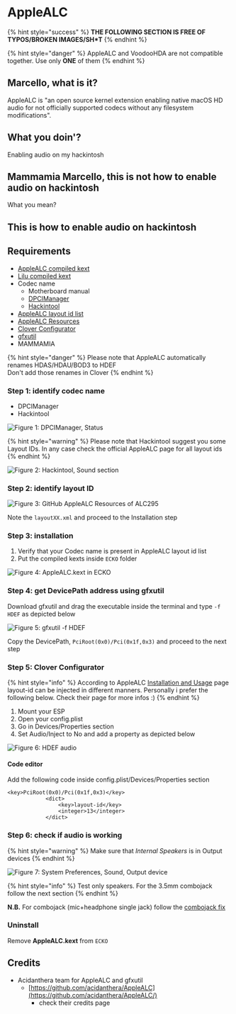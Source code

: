 # AppleALC

{% hint style="success" %}
**THE FOLLOWING SECTION IS FREE OF TYPOS/BROKEN IMAGES/SH\*T**
{% endhint %}

{% hint style="danger" %}
AppleALC and VoodooHDA are not compatible together. Use only **ONE** of them
{% endhint %}

## Marcello, what is it?

AppleALC is "an open source kernel extension enabling native macOS HD audio for not officially supported codecs without any filesystem modifications".

## What you doin'?

Enabling audio on my hackintosh

## Mammamia Marcello, this is not how to enable audio on hackintosh

What you mean?

## This is how to enable audio on hackintosh

## Requirements

* [AppleALC compiled kext](https://github.com/acidanthera/AppleALC/releases)
* [Lilu compiled kext](https://github.com/acidanthera/Lilu/releases)
* Codec name
  * Motherboard manual
  * [DPCIManager](https://github.com/MuntashirAkon/DPCIManager/releases)
  * [Hackintool](http://headsoft.com.au/download/mac/Hackintool.zip)
* [AppleALC layout id list](https://github.com/acidanthera/AppleALC/wiki/Supported-codecs)
* [AppleALC Resources](https://github.com/acidanthera/AppleALC/tree/master/Resources)
* [Clover Configurator](https://mackie100projects.altervista.org/download-clover-configurator/)
* [gfxutil](https://github.com/acidanthera/gfxutil/releases/latest)
* MAMMAMIA

{% hint style="danger" %}
Please note that AppleALC automatically renames HDAS/HDAU/BOD3 to HDEF  
Don't add those renames in Clover
{% endhint %}

### Step 1: identify codec name

* DPCIManager
* Hackintool

![Figure 1: DPCIManager, Status](https://github.com/dreamwhite/mammamia-marcello-vanilla-guides/tree/3e094b2a4c55a47687b1dc786680ba5f3a2a1494/.gitbook/assets/1_dpcimanager_status%20%281%29.png)

{% hint style="warning" %}
Please note that Hackintool suggest you some Layout IDs. In any case check the official AppleALC page for all layout ids
{% endhint %}

![Figure 2: Hackintool, Sound section](https://github.com/dreamwhite/mammamia-marcello-vanilla-guides/tree/3e094b2a4c55a47687b1dc786680ba5f3a2a1494/.gitbook/assets/2_hackintool_sound%20%282%29.png)

### Step 2: identify layout ID

![Figure 3: GitHub AppleALC Resources of ALC295](https://github.com/dreamwhite/mammamia-marcello-vanilla-guides/tree/3e094b2a4c55a47687b1dc786680ba5f3a2a1494/.gitbook/assets/3_applealc_resources.png)

Note the `layoutXX.xml` and proceed to the Installation step

### Step 3: installation

1. Verify that your Codec name is present in AppleALC layout id list
2. Put the compiled kexts inside `ECKO` folder

![Figure 4: AppleALC.kext in ECKO](https://github.com/dreamwhite/mammamia-marcello-vanilla-guides/tree/3e094b2a4c55a47687b1dc786680ba5f3a2a1494/.gitbook/assets/4_applealc_ecko%20%281%29.png)

### Step 4: get DevicePath address using gfxutil

Download gfxutil and drag the executable inside the terminal and type `-f HDEF` as depicted below

![Figure 5: gfxutil -f HDEF](https://github.com/dreamwhite/mammamia-marcello-vanilla-guides/tree/3e094b2a4c55a47687b1dc786680ba5f3a2a1494/.gitbook/assets/5_gfxutil_hdef.png)

Copy the DevicePath, `PciRoot(0x0)/Pci(0x1f,0x3)` and proceed to the next step

### Step 5: Clover Configurator

{% hint style="info" %}
According to AppleALC [Installation and Usage](https://github.com/acidanthera/AppleALC/wiki/Installation-and-usage) page layout-id can be injected in different manners. Personally i prefer the following below. Check their page for more infos :\)
{% endhint %}

1. Mount your ESP 
2. Open your config.plist
3. Go in Devices/Properties section
4. Set Audio/Inject to No and add a property as depicted below

![Figure 6: HDEF audio](https://github.com/dreamwhite/mammamia-marcello-vanilla-guides/tree/3e094b2a4c55a47687b1dc786680ba5f3a2a1494/.gitbook/assets/6_cc_dev_prop.png)

#### Code editor

Add the following code inside config.plist/Devices/Properties section

```text
<key>PciRoot(0x0)/Pci(0x1f,0x3)</key>
            <dict>
                <key>layout-id</key>
                <integer>13</integer>
            </dict>
```

### Step 6: check if audio is working

{% hint style="warning" %}
Make sure that _Internal Speakers_ is in Output devices
{% endhint %}

![Figure 7: System Preferences, Sound, Output device](https://github.com/dreamwhite/mammamia-marcello-vanilla-guides/tree/3e094b2a4c55a47687b1dc786680ba5f3a2a1494/.gitbook/assets/7_sysprefs_sound%20%281%29.png)

{% hint style="info" %}
Test only speakers. For the 3.5mm combojack follow the next section
{% endhint %}

**N.B.** For combojack \(mic+headphone single jack\) follow the [combojack fix](3.5mm-combojack.md)

### Uninstall

Remove **AppleALC.kext** from `ECKO`

## Credits

* Acidanthera team for AppleALC and gfxutil
  * [https://github.com/acidanthera/AppleALC](https://github.com/acidanthera/AppleALC/) 
    * check their credits page

